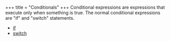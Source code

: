 +++
title = "Conditionals"
+++
Conditional expressions are expressions that execute only when 
something is true.  The normal conditional expressions are 
"if" and "switch" statements.

* [if](/basic_language/conditionals/if/)
* [switch](/basic_language/conditionals/switch/)
